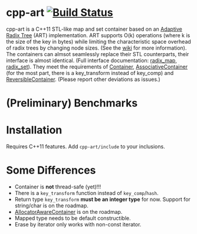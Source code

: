 # cpp-art [![Build Status](https://travis-ci.com/philipbecker/cpp-art.svg?token=hxeqbVxYkPnTffugJJXK&branch=master)](https://travis-ci.com/philipbecker/cpp-art)
cpp-art is a C++11 STL-like map and set container based on an [Adaptive Radix Tree](http://db.in.tum.de/~leis/papers/ART.pdf) (ART) implementation. ART supports O(k) operations (where k is the size of the key in bytes) while limiting the characteristic space overhead of radix trees by changing node sizes. (See the [wiki](https://github.com/philipbecker/cpp-art/wiki) for more information). The containers can almsot seamlessly replace their STL counterparts, their interface is almost identical. (Full interface documentation: [radix_map](https://github.com/philipbecker/adaptive_radix_tree/wiki/art::radix_map), [radix_set](https://github.com/philipbecker/adaptive_radix_tree/wiki/art::radix_set)). They meet the requirements of [Container](http://en.cppreference.com/w/cpp/concept/Container), [AssociativeContainer](http://en.cppreference.com/w/cpp/concept/AssociativeContainer) (for the most part, there is a key_transform instead of key_comp) and [ReversibleContainer](http://en.cppreference.com/w/cpp/concept/ReversibleContainer). (Please report other deviations as issues.)

# (Preliminary) Benchmarks

# Installation
Requires C++11 features.
Add `cpp-art/include` to your inclusions.

# Some Differences
* Container is **not** thread-safe (yet)!!!
* There is a `key_transform` function instead of `key_comp`/`hash`.
* Return type `key_transform` **must be an integer type** for now. Support for string/char is on the roadmap.
* [AllocatorAwareContainer](http://en.cppreference.com/w/cpp/concept/AllocatorAwareContainer) is on the roadmap.
* Mapped type needs to be default constructible.
* Erase by iterator only works with non-const iterator.
